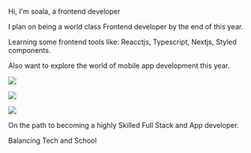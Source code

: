 Hi, I'm soala, a frontend developer 


I plan on being a world class Frontend developer by the end of this year. 

Learning some frontend tools like: Reacctjs, Typescript, Nextjs, Styled components.

Also want to explore the world of mobile app development this year. 


![](https://github-readme-stats.vercel.app/api?username=soala144&theme=algolia&hide_border=false&count_private=true)

![](https://streak-stats.demolab.com/?user=soala144&theme=dark&hide_border=false)

![](https://github-readme-stats.vercel.app/api/top-langs/?username=soala144&theme=algolia&hide_border=false&count_private=true&layout=compact)

On the path to becoming a highly Skilled Full Stack and App developer.

Balancing Tech and School 
